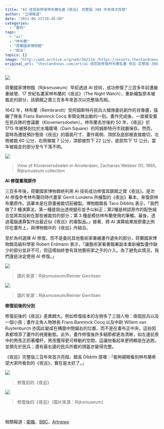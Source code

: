 ```yaml
---
title: "AI 技術助修復林布蘭名畫《夜巡》　完整版 300 年來首次亮相"
author: "立場報道"
date: "2021-06-25T20:48:00"
categories:
  - "藝術"
tags:
  - "ai"
  - "林布蘭"
  - "荷蘭國家博物館"
  - "夜巡"
topics: []
image: "http://web.archive.org/web/2021im_/https://assets.thestandnews.com/media/photos/29-2920copy_lvNcC.png"
original_url: "thestandnews.com/art/ai-技術助修復林布蘭名畫-夜巡-完整版-300-年來首次亮相"
---
```

![](http://web.archive.org/web/2021im_/https://assets.thestandnews.com/media/photos/29-2920copy_lvNcC.png)

荷蘭國家博物館（Rijksmuseum）早前透過 AI 技術，成功修復了三百多年前遭嚴重破壞、17 世紀名畫家林布蘭的《夜巡》（The Night Watch），重新繪製原本被裁走的部分，該鎮館之寶三百多年來首次以完整版亮相。

1642 年，林布蘭（Rembrandt）受阿姆斯特丹民兵火槍隊委託創作的肖像畫，描繪了隊長 Frans Banninck Cocq 率領全隊出動的一刻。畫作完成後，一直被安置在民兵隊的會議廳（​Kloveniersdoelen）。林布蘭去世後約 50 年，《夜巡》於 1715 年被移到位於水壩廣場（Dam Square）的阿姆斯特丹市政廳保存。然而，當時為遷就預計懸掛《夜巡》的牆面尺寸，畫作兩側、頂部及底部被直接裁切，左側被裁 60 公分，右側被裁 7 公分，頂部被剪下 22 公分，底部剪下 12 公分。當年被裁走的部分至今下落不明。

![](http://web.archive.org/web/2021im_/https://assets.thestandnews.com/media/photos/Gezicht20op20de20Kloveniersdoelen20te20Amsterdam2C20Zacharias20Webber20_y3ZxmWW.jpg)
> View of Kloveniersdoelen in Amsterdam, Zacharias Webber (II), 1665, Rijksmuseum collection

**AI 修復重現原作**

三百多年後，荷蘭國家博物館終利用 AI 技術成功修復其鎮館之寶《夜巡》。是次 AI 修復參考林布蘭同時代畫家 Gerrit Lundens 所繪製的《夜巡》摹本，來復原林布蘭原作。該摹本是在原畫被裁切前繪製。博物館館長 Taco Dibbits 表示，「我們做了3 種演算法，第一種是挑出透視變形並予以糾正；第2種是辨認原作的配色組合並將其投射在那些被裁剪的部分；第 3 種是模仿林布蘭使用的筆觸。最後，透過電腦運算製作出最近似《夜巡》的複製品。」接著，將 AI 演算結果按原畫比例印在畫布上，與博物館中的《夜巡》作結合。

至於為何選擇 AI 修復，而不是委託其他藝術家重繪畫作遺失的部分，荷蘭國家博物館高級科學家 Robert Erdmann 表示，「讓藝術家看著臨摹副本重新繪製畫作缺少的部分並非不可，但這樣始終會有其他藝術家之手的介入。為了避免此情況，我們還是決定使用 AI 修復。」

![](http://web.archive.org/web/2021im_/https://assets.thestandnews.com/media/photos/Reinier20Gerritsen20proefhanging_8HPdE.jpg)
> 圖片來源：Rijksmuseum/Reinier Gerritsen

![](http://web.archive.org/web/2021im_/https://assets.thestandnews.com/media/photos/Rijksmuseum20-20De20Nachtwacht20-20installatie20van20de20missende20delen_4eavq.jpg)
> 圖片來源：Rijksmuseum/Reinier Gerritsen

**修復前後的分別**

修復前後的《夜巡》差異頗大。例如修復版本的左側多了三個人物：兩個民兵以及一個小孩；畫作主角人物隊長 Frans Banninck Cocq 以及中尉 Willem van Ruytenburch 亦因此變成在構圖中間偏右的位置，而不是在畫布正中央，這些因素都增添了畫作的視覺動態。此外，畫作修復後許多細節都更為清晰，如左邊前景中的男孩正抓著欄杆，男孩獲得更可移動的空間，這讓他看起來更明顯是在逃跑，並領先於民兵；還有最右邊的民兵所戴的頭盔亦變得完整。

《夜巡》完整版三百年來首次亮相，館長 Dibbits 感嘆：「能夠親眼看到林布蘭希望大家所看到的《夜巡》，實在是太好了。」

![](http://web.archive.org/web/2021im_/https://assets.thestandnews.com/media/photos/SK-C-5_UQ31v.jpg)
> 修復前的《夜巡》

![](http://web.archive.org/web/2021im_/https://assets.thestandnews.com/media/photos/SK-C-5_VIS_Erdmann-neural-reconstruction_xD2B6.jpg)
> 修復後的《夜巡》（圖片來源：Rijksmuseum）

 

相關報道：[衛報](http://web.archive.org/web/20211119184329/https://www.theguardian.com/artanddesign/2021/jun/23/ai-helps-return-rembrandts-the-night-watch-to-original-size)、[BBC](http://web.archive.org/web/20211119184329/https://www.bbc.com/news/technology-57588270)、[Artnews](http://web.archive.org/web/20211119184329/https://www.artnews.com/art-news/news/rembrandt-ai-restoration-1234596736/)